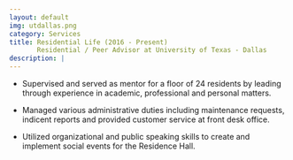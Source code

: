 ```yaml
---
layout: default
img: utdallas.png
category: Services
title: Residential Life (2016 - Present)
       Residential / Peer Advisor at University of Texas - Dallas
description: |
---
```

* Supervised and served as mentor for a floor of 24 residents by leading through experience in academic, professional and personal matters.

* Managed various administrative duties including maintenance requests, indicent reports and provided customer service at front desk office.

* Utilized organizational and public speaking skills to create and implement social events for the Residence Hall. 
